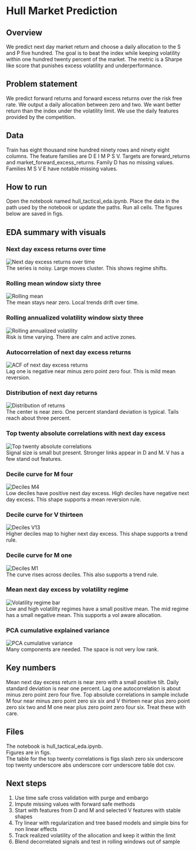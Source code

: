 # Hull Market Prediction

## Overview
We predict next day market return and choose a daily allocation to the S and P five hundred. The goal is to beat the index while keeping volatility within one hundred twenty percent of the market. The metric is a Sharpe like score that punishes excess volatility and underperformance.

## Problem statement
We predict forward returns and forward excess returns over the risk free rate. We output a daily allocation between zero and two. We want better return than the index under the volatility limit. We use the daily features provided by the competition.

## Data
Train has eight thousand nine hundred ninety rows and ninety eight columns. The feature families are D E I M P S V. Targets are forward_returns and market_forward_excess_returns. Family D has no missing values. Families M S V E have notable missing values.

## How to run
Open the notebook named hull_tactical_eda.ipynb. Place the data in the path used by the notebook or update the paths. Run all cells. The figures below are saved in figs.

## EDA summary with visuals

### Next day excess returns over time
![Next day excess returns over time](figs/01_excess_timeseries.png)  
The series is noisy. Large moves cluster. This shows regime shifts.

### Rolling mean window sixty three
![Rolling mean](figs/02_rolling_mean.png)  
The mean stays near zero. Local trends drift over time.

### Rolling annualized volatility window sixty three
![Rolling annualized volatility](figs/03_rolling_vol.png)  
Risk is time varying. There are calm and active zones.

### Autocorrelation of next day excess returns
![ACF of next day excess returns](figs/04_acf_lag0_30.png)  
Lag one is negative near minus zero point zero four. This is mild mean reversion.

### Distribution of next day returns
![Distribution of returns](figs/05_return_hist.png)  
The center is near zero. One percent standard deviation is typical. Tails reach about three percent.

### Top twenty absolute correlations with next day excess
![Top twenty absolute correlations](figs/06_top20_abs_corr.png)  
Signal size is small but present. Stronger links appear in D and M. V has a few stand out features.

### Decile curve for M four
![Deciles M4](figs/07_deciles_M4.png)  
Low deciles have positive next day excess. High deciles have negative next day excess. This shape supports a mean reversion rule.

### Decile curve for V thirteen
![Deciles V13](figs/07_deciles_V13.png)  
Higher deciles map to higher next day excess. This shape supports a trend rule.

### Decile curve for M one
![Deciles M1](figs/07_deciles_M1.png)  
The curve rises across deciles. This also supports a trend rule.

### Mean next day excess by volatility regime
![Volatility regime bar](figs/10_vol_regime_bar.png)  
Low and high volatility regimes have a small positive mean. The mid regime has a small negative mean. This supports a vol aware allocation.

### PCA cumulative explained variance
![PCA cumulative variance](figs/11_pca_cumvar.png)  
Many components are needed. The space is not very low rank.


## Key numbers
Mean next day excess return is near zero with a small positive tilt. Daily standard deviation is near one percent. Lag one autocorrelation is about minus zero point zero four five. Top absolute correlations in sample include M four near minus zero point zero six six and V thirteen near plus zero point zero six two and M one near plus zero point zero four six. Treat these with care.

## Files
The notebook is hull_tactical_eda.ipynb.  
Figures are in figs.  
The table for the top twenty correlations is figs slash zero six underscore top twenty underscore abs underscore corr underscore table dot csv.

## Next steps
1. Use time safe cross validation with purge and embargo  
2. Impute missing values with forward safe methods  
3. Start with features from D and M and selected V features with stable shapes  
4. Try linear with regularization and tree based models and simple bins for non linear effects  
5. Track realized volatility of the allocation and keep it within the limit  
6. Blend decorrelated signals and test in rolling windows out of sample
